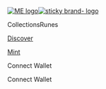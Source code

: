 [![ME
logo](/_next/image?url=https%3A%2F%2Fnext.cdn.magiceden.dev%2F_next%2Fstatic%2Fmedia%2Flogo_2.8aa56045.png&w=128&q=75)![sticky
brand-
logo](https://next.cdn.magiceden.dev/_next/static/media/logo_full_2.0e53796e.svg)](/)

CollectionsRunes

[Discover](/popular-collections)

[Mint](/launchpad)

Connect Wallet

Connect Wallet

